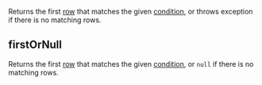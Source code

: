[//]: # (title: first)

Returns the first [row](DataRow.md) that matches the given [condition](DataRow.md#row-conditions), or throws exception if there is no matching rows.

## firstOrNull

Returns the first [row](DataRow.md) that matches the given [condition](DataRow.md#row-conditions), or `null` if there is no matching rows.

